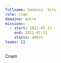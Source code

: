 ```yaml
---
fullname: Vanessa  Vitu
role: Cnam
domaine: Autre
missions:
  - start: 2021-05-17
    end: 2021-07-31
    status: admin
teams: []
---
```

Cnam